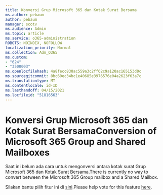 ```yaml
---
title: Konversi Grup Microsoft 365 dan Kotak Surat Bersama
ms.author: pebaum
author: pebaum
manager: scotv
ms.audience: Admin
ms.topic: article
ms.service: o365-administration
ROBOTS: NOINDEX, NOFOLLOW
localization_priority: Normal
ms.collection: Adm_O365
ms.custom:
- "624"
- "3500003"
ms.openlocfilehash: 4a8fecc830ac559a3c2ff62c9a120ac165153d0c
ms.sourcegitcommit: 8bc60ec34bc1e40685e3976576e04a2623f63a7c
ms.translationtype: MT
ms.contentlocale: id-ID
ms.lasthandoff: 04/15/2021
ms.locfileid: "51816563"
---
```

# <a name="conversion-of-microsoft-365-group-and-shared-mailboxes"></a><span data-ttu-id="e8010-102">Konversi Grup Microsoft 365 dan Kotak Surat Bersama</span><span class="sxs-lookup"><span data-stu-id="e8010-102">Conversion of Microsoft 365 Group and Shared Mailboxes</span></span>

<span data-ttu-id="e8010-103">Saat ini belum ada cara untuk mengonversi antara kotak surat Grup Microsoft 365 dan Kotak Surat Bersama.</span><span class="sxs-lookup"><span data-stu-id="e8010-103">There is currently no way to convert between the Microsoft 365 Group mailbox and a Shared Mailbox.</span></span>

<span data-ttu-id="e8010-104">Silakan bantu pilih fitur ini di [sini](https://aka.ms/M365GroupToShared).</span><span class="sxs-lookup"><span data-stu-id="e8010-104">Please help vote for this feature [here](https://aka.ms/M365GroupToShared).</span></span>
